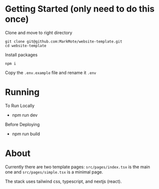 # Getting Started (only need to do this once)
Clone and move to right directory 
```
git clone git@github.com:MarkMote/website-template.git
cd website-template
```

Install packages 
```
npm i 
```

Copy the `.env.example` file and rename it `.env`


# Running
To Run Locally 
- npm run dev

Before Deploying 
- npm run build 

# About 
Currently there are two template pages: `src/pages/index.tsx` is the main one and `src/pages/simple.tsx` is a minimal page.

The stack uses tailwind css, typescript, and nextjs (react). 

